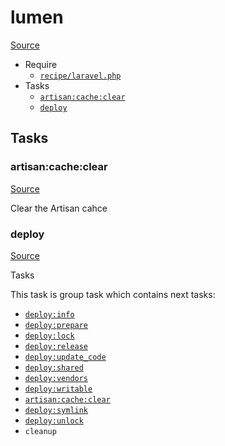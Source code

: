 <!-- DO NOT EDIT THIS FILE! -->
<!-- Instead edit recipe/lumen.php -->
<!-- Then run bin/docgen -->

# lumen

[Source](/recipe/lumen.php)



* Require
  * [`recipe/laravel.php`](/docs/recipe/laravel.md)
* Tasks
  * [`artisan:cache:clear`](#artisancacheclear)
  * [`deploy`](#deploy)


## Tasks
### artisan:cache:clear
[Source](https://github.com/deployphp/deployer/search?q=%22artisan%3Acache%3Aclear%22+in%3Afile+language%3Aphp+path%3Arecipe+filename%3Alumen.php)

Clear the Artisan cahce

### deploy
[Source](https://github.com/deployphp/deployer/search?q=%22deploy%22+in%3Afile+language%3Aphp+path%3Arecipe+filename%3Alumen.php)

Tasks

This task is group task which contains next tasks:
* [`deploy:info`](/docs/recipe/deploy/info.md#deployinfo)
* [`deploy:prepare`](/docs/recipe/common.md#deployprepare)
* [`deploy:lock`](/docs/recipe/deploy/lock.md#deploylock)
* [`deploy:release`](/docs/recipe/deploy/release.md#deployrelease)
* [`deploy:update_code`](/docs/recipe/deploy/update_code.md#deployupdate_code)
* [`deploy:shared`](/docs/recipe/deploy/shared.md#deployshared)
* [`deploy:vendors`](/docs/recipe/deploy/vendors.md#deployvendors)
* [`deploy:writable`](/docs/recipe/deploy/writable.md#deploywritable)
* [`artisan:cache:clear`](/docs/recipe/lumen.md#artisancacheclear)
* [`deploy:symlink`](/docs/recipe/deploy/symlink.md#deploysymlink)
* [`deploy:unlock`](/docs/recipe/deploy/lock.md#deployunlock)
* `cleanup`


